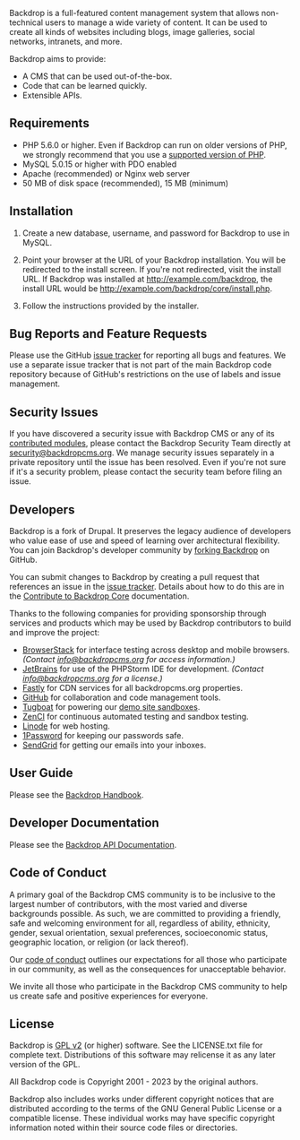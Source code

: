 Backdrop is a full-featured content management system that allows non-technical
users to manage a wide variety of content. It can be used to create all kinds of
websites including blogs, image galleries, social networks, intranets, and more.

Backdrop aims to provide:
- A CMS that can be used out-of-the-box.
- Code that can be learned quickly.
- Extensible APIs.

Requirements
------------
- PHP 5.6.0 or higher. Even if Backdrop can run on older versions of PHP, we
  strongly recommend that you use a
  [supported version of PHP](https://secure.php.net/supported-versions.php).
- MySQL 5.0.15 or higher with PDO enabled
- Apache (recommended) or Nginx web server
- 50 MB of disk space (recommended), 15 MB (minimum)

Installation
------------

1. Create a new database, username, and password for Backdrop to use in MySQL.

2. Point your browser at the URL of your Backdrop installation. You will be
   redirected to the install screen. If you're not redirected, visit the install
   URL. If Backdrop was installed at http://example.com/backdrop, the install
   URL would be http://example.com/backdrop/core/install.php.

3. Follow the instructions provided by the installer.

Bug Reports and Feature Requests
--------------------------------
Please use the GitHub
[issue tracker](https://github.com/backdrop/backdrop-issues/issues) for
reporting all bugs and features. We use a separate issue tracker that is not
part of the main Backdrop code repository because of GitHub's restrictions on
the use of labels and issue management.

Security Issues
---------------
If you have discovered a security issue with Backdrop CMS or any of its
[contributed modules](https://github.com/backdrop-contrib/), please contact the
Backdrop Security Team directly at
[security@backdropcms.org](mailto:security@backdropcms.org).
We manage security issues separately in a private repository until the issue has
been resolved. Even if you're not sure if it's a security problem, please
contact the security team before filing an issue.

Developers
----------
Backdrop is a fork of Drupal. It preserves the legacy audience of developers who
value ease of use and speed of learning over architectural flexibility. You can
join Backdrop's developer community by
[forking Backdrop](https://github.com/backdrop/backdrop) on GitHub.

You can submit changes to Backdrop by creating a pull request that references an
issue in the [issue tracker](https://github.com/backdrop/backdrop-issues/issues).
Details about how to do this are in the
[Contribute to Backdrop Core](https://docs.backdropcms.org/documentation/contribute-to-backdrop-core)
documentation.

Thanks to the following companies for providing sponsorship through services and
products which may be used by Backdrop contributors to build and improve the
project:

- [BrowserStack](https://www.browserstack.com) for interface testing across
  desktop and mobile browsers. *(Contact info@backdropcms.org for access
  information.)*
- [JetBrains](https://www.jetbrains.com/phpstorm) for use of the PHPStorm IDE
  for development. *(Contact info@backdropcms.org for a license.)*
- [Fastly](https://fastly.com) for CDN services for all backdropcms.org properties.
- [GitHub](https://github.com) for collaboration and code management tools.
- [Tugboat](https://www.tugboat.qa) for powering our [demo site sandboxes](https://backdropcms.org/demo).
- [ZenCI](https://zen.ci) for continuous automated testing and sandbox testing.
- [Linode](https://linode.com) for web hosting.
- [1Password](https://1password.com) for keeping our passwords safe.
- [SendGrid](https://sendgrid.com) for getting our emails into your inboxes.

User Guide
----------
Please see the [Backdrop Handbook](https://docs.backdropcms.org/documentation/getting-started).

Developer Documentation
-----------------------
Please see the [Backdrop API Documentation](https://docs.backdropcms.org/api/backdrop/groups).

Code of Conduct
---------------
A primary goal of the Backdrop CMS community is to be inclusive to the largest
number of contributors, with the most varied and diverse backgrounds possible.
As such, we are committed to providing a friendly, safe and welcoming
environment for all, regardless of ability, ethnicity, gender, sexual
orientation, sexual preferences, socioeconomic status, geographic location, or
religion (or lack thereof).

Our
[code of conduct](https://github.com/backdrop-ops/conduct/blob/main/code_of_conduct.md)
outlines our expectations for all those who participate in our community, as
well as the consequences for unacceptable behavior.

We invite all those who participate in the Backdrop CMS community to help us
create safe and positive experiences for everyone.

License
-------
Backdrop is [GPL v2](http://www.gnu.org/licenses/gpl-2.0.html) (or higher)
software. See the LICENSE.txt file for complete text. Distributions of this
software may relicense it as any later version of the GPL.

All Backdrop code is Copyright 2001 - 2023 by the original authors.

Backdrop also includes works under different copyright notices that are
distributed according to the terms of the GNU General Public License or a
compatible license. These individual works may have specific copyright
information noted within their source code files or directories.
